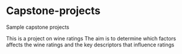 # Capstone-projects
Sample capstone projects

This is a project on wine ratings
The aim is to determine which factors affects the wine ratings and the key descriptors that influence ratings
